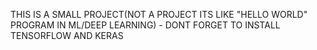 THIS IS A SMALL PROJECT(NOT A PROJECT ITS LIKE "HELLO WORLD" PROGRAM IN ML/DEEP LEARNING) - DONT FORGET TO INSTALL TENSORFLOW AND KERAS
